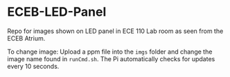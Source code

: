 # ECEB-LED-Panel


Repo for images shown on LED panel in ECE 110 Lab room as seen from the ECEB Atrium. 


To change image: Upload a ppm file into the `imgs` folder and change the image name found in `runCmd.sh`. The Pi automatically checks for updates every 10 seconds. 